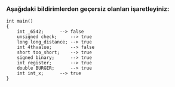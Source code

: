 ### Aşağıdaki bildirimlerden geçersiz olanları işaretleyiniz: 


```
int main()
{
	int _6542;		-->	false
	unsigned check;		-->	true
	long long_distance;	-->	true
	int 4thvalue;		-->	false
	short too_short;	-->	true
	signed binary;		-->	true
	int register;		-->	true
	double BURGER;		-->	true
	int int_x;		-->	true
}
```
